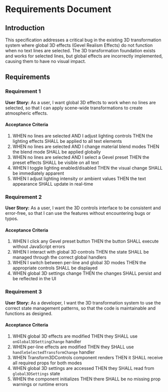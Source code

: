 # Requirements Document

## Introduction

This specification addresses a critical bug in the existing 3D transformation system where global 3D effects (Gevel Realism Effects) do not function when no text lines are selected. The 3D transformation foundation exists and works for selected lines, but global effects are incorrectly implemented, causing them to have no visual impact.

## Requirements

### Requirement 1

**User Story:** As a user, I want global 3D effects to work when no lines are selected, so that I can apply scene-wide transformations to create atmospheric effects.

#### Acceptance Criteria

1. WHEN no lines are selected AND I adjust lighting controls THEN the lighting effects SHALL be applied to all text elements
2. WHEN no lines are selected AND I change material blend modes THEN the blend mode SHALL be applied globally
3. WHEN no lines are selected AND I select a Gevel preset THEN the preset effects SHALL be visible on all text
4. WHEN I toggle lighting enabled/disabled THEN the visual change SHALL be immediately apparent
5. WHEN I adjust lighting intensity or ambient values THEN the text appearance SHALL update in real-time

### Requirement 2

**User Story:** As a user, I want the 3D controls interface to be consistent and error-free, so that I can use the features without encountering bugs or typos.

#### Acceptance Criteria

1. WHEN I click any Gevel preset button THEN the button SHALL execute without JavaScript errors
2. WHEN I interact with global 3D controls THEN the state SHALL be managed through the correct global handlers
3. WHEN I switch between per-line and global 3D modes THEN the appropriate controls SHALL be displayed
4. WHEN global 3D settings change THEN the changes SHALL persist and be reflected in the UI

### Requirement 3

**User Story:** As a developer, I want the 3D transformation system to use the correct state management patterns, so that the code is maintainable and functions as designed.

#### Acceptance Criteria

1. WHEN global 3D effects are modified THEN they SHALL use `onGlobal3DSettingChange` handler
2. WHEN per-line effects are modified THEN they SHALL use `handleSelectedTransformChange` handler  
3. WHEN Transform3DControls component renders THEN it SHALL receive all required props for both modes
4. WHEN global 3D settings are accessed THEN they SHALL read from `global3DSettings` state
5. WHEN the component initializes THEN there SHALL be no missing prop warnings or runtime errors